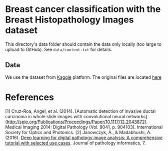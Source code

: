 # Breast cancer classification with the Breast Histopathology Images dataset
This directory's data folder should contain the data only locally (too large to upload to GitHub). See `data/content.txt` for details.

## Data
We use the dataset from [Kaggle](https://www.kaggle.com/paultimothymooney/breast-histopathology-images) platform. The original files are located [here](http://gleason.case.edu/webdata/jpi-dl-tutorial/IDC_regular_ps50_idx5.zip)

# References
[1] Cruz-Roa, Angel, et al. (2014). [Automatic detection of invasive ductal carcinoma in whole slide images with convolutional neural networks] (http://spie.org/Publications/Proceedings/Paper/10.1117/12.2043872). Medical Imaging 2014: Digital Pathology (Vol. 9041, p. 904103). International Society for Optics and Photonics.
[2] Janowczyk, A., & Madabhushi, A. (2016). [Deep learning for digital pathology image analysis: A comprehensive tutorial with selected use cases](https://www.ncbi.nlm.nih.gov/pubmed/27563488). Journal of pathology informatics, 7.